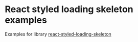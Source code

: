 # React styled loading skeleton examples

Examples for library [react-styled-loading-skeleton](https://github.com/nullorone/react-styled-loading-skeleton)